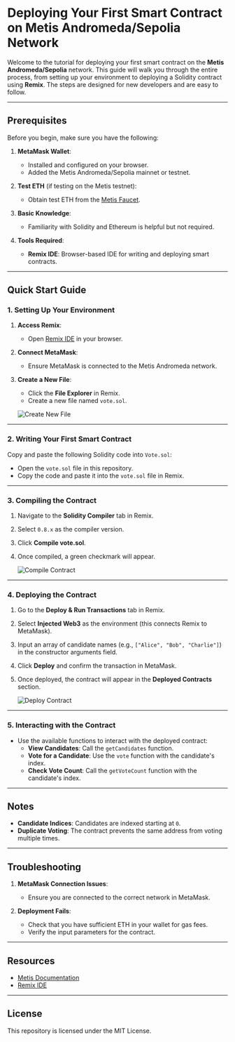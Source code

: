 # Deploying Your First Smart Contract on Metis Andromeda/Sepolia Network

Welcome to the tutorial for deploying your first smart contract on the **Metis Andromeda/Sepolia** network. This guide will walk you through the entire process, from setting up your environment to deploying a Solidity contract using **Remix**. The steps are designed for new developers and are easy to follow.

---

## Prerequisites

Before you begin, make sure you have the following:

1. **MetaMask Wallet**:
   - Installed and configured on your browser.
   - Added the Metis Andromeda/Sepolia mainnet or testnet.

2. **Test ETH** (if testing on the Metis testnet):
   - Obtain test ETH from the [Metis Faucet](https://faucet.metis.io/).

3. **Basic Knowledge**:
   - Familiarity with Solidity and Ethereum is helpful but not required.

4. **Tools Required**:
   - **Remix IDE**: Browser-based IDE for writing and deploying smart contracts.

---

## Quick Start Guide

### 1. Setting Up Your Environment

1. **Access Remix**:
   - Open [Remix IDE](https://remix.ethereum.org/) in your browser.

2. **Connect MetaMask**:
   - Ensure MetaMask is connected to the Metis Andromeda network.

3. **Create a New File**:
   - Click the **File Explorer** in Remix.
   - Create a new file named `vote.sol`.

   ![Create New File](images/create-new-file.png)

---

### 2. Writing Your First Smart Contract

Copy and paste the following Solidity code into `Vote.sol`:
   - Open the `vote.sol` file in this repository.
   - Copy the code and paste it into the `vote.sol` file in Remix.

---

### 3. Compiling the Contract

1. Navigate to the **Solidity Compiler** tab in Remix.
2. Select `0.8.x` as the compiler version.
3. Click **Compile vote.sol**.
4. Once compiled, a green checkmark will appear.

   ![Compile Contract](images/compile-contract.png)

---

### 4. Deploying the Contract

1. Go to the **Deploy & Run Transactions** tab in Remix.
2. Select **Injected Web3** as the environment (this connects Remix to MetaMask).
3. Input an array of candidate names (e.g., `["Alice", "Bob", "Charlie"]`) in the constructor arguments field.
4. Click **Deploy** and confirm the transaction in MetaMask.
5. Once deployed, the contract will appear in the **Deployed Contracts** section.

   ![Deploy Contract](images/deploy-contract.png)

---

### 5. Interacting with the Contract

- Use the available functions to interact with the deployed contract:
  - **View Candidates**: Call the `getCandidates` function.
  - **Vote for a Candidate**: Use the `vote` function with the candidate's index.
  - **Check Vote Count**: Call the `getVoteCount` function with the candidate's index.

---

## Notes

- **Candidate Indices**: Candidates are indexed starting at `0`.
- **Duplicate Voting**: The contract prevents the same address from voting multiple times.

---

## Troubleshooting

1. **MetaMask Connection Issues**:
   - Ensure you are connected to the correct network in MetaMask.

2. **Deployment Fails**:
   - Check that you have sufficient ETH in your wallet for gas fees.
   - Verify the input parameters for the contract.

---

## Resources

- [Metis Documentation](https://docs.metis.io/)
- [Remix IDE](https://remix.ethereum.org/)

---

## License

This repository is licensed under the MIT License.